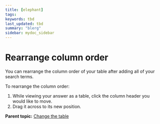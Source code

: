 ```yaml
---
title: [elephant]
tags: 
keywords: tbd
last_updated: tbd
summary: "blerg"
sidebar: mydoc_sidebar
---
```

# Rearrange column order

You can rearrange the column order of your table after adding all of your search terms.

To rearrange the column order:

1.   While viewing your answer as a table, click the column header you would like to move. 
2.   Drag it across to its new position. 

**Parent topic:** [Change the table](../../../pages/end_user_guide/end_user_search/change_the_table.html)

